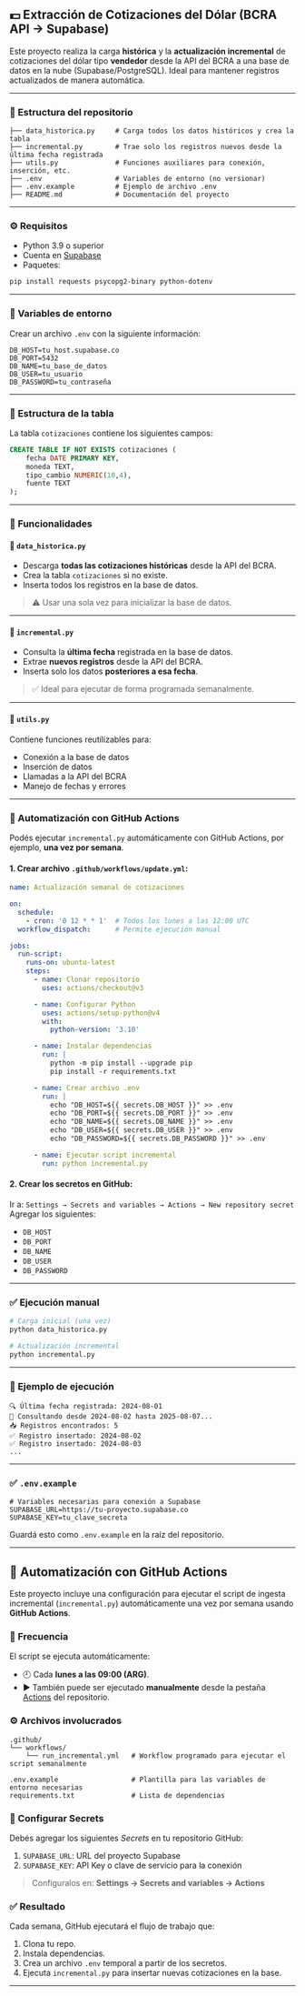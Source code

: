 ## 💵 Extracción de Cotizaciones del Dólar (BCRA API → Supabase)

Este proyecto realiza la carga **histórica** y la **actualización incremental** de cotizaciones del dólar tipo **vendedor** desde la API del BCRA a una base de datos en la nube (Supabase/PostgreSQL). Ideal para mantener registros actualizados de manera automática.

---

### 📁 Estructura del repositorio

```text
├── data_historica.py     # Carga todos los datos históricos y crea la tabla
├── incremental.py        # Trae solo los registros nuevos desde la última fecha registrada
├── utils.py              # Funciones auxiliares para conexión, inserción, etc.
├── .env                  # Variables de entorno (no versionar)
├── .env.example          # Ejemplo de archivo .env
├── README.md             # Documentación del proyecto
```

---

### ⚙️ Requisitos

* Python 3.9 o superior
* Cuenta en [Supabase](https://supabase.com/)
* Paquetes:

```bash
pip install requests psycopg2-binary python-dotenv
```

---

### 🔐 Variables de entorno

Crear un archivo `.env` con la siguiente información:

```env
DB_HOST=tu_host.supabase.co
DB_PORT=5432
DB_NAME=tu_base_de_datos
DB_USER=tu_usuario
DB_PASSWORD=tu_contraseña
```

---

### 🧱 Estructura de la tabla

La tabla `cotizaciones` contiene los siguientes campos:

```sql
CREATE TABLE IF NOT EXISTS cotizaciones (
    fecha DATE PRIMARY KEY,
    moneda TEXT,
    tipo_cambio NUMERIC(10,4),
    fuente TEXT
);
```

---

### 🧠 Funcionalidades

#### 📌 `data_historica.py`

* Descarga **todas las cotizaciones históricas** desde la API del BCRA.
* Crea la tabla `cotizaciones` si no existe.
* Inserta todos los registros en la base de datos.

> ⚠️ Usar una sola vez para inicializar la base de datos.

---

#### 🔁 `incremental.py`

* Consulta la **última fecha** registrada en la base de datos.
* Extrae **nuevos registros** desde la API del BCRA.
* Inserta solo los datos **posteriores a esa fecha**.

> ✅ Ideal para ejecutar de forma programada semanalmente.

---

#### 🔧 `utils.py`

Contiene funciones reutilizables para:

* Conexión a la base de datos
* Inserción de datos
* Llamadas a la API del BCRA
* Manejo de fechas y errores

---

### 🤖 Automatización con GitHub Actions

Podés ejecutar `incremental.py` automáticamente con GitHub Actions, por ejemplo, **una vez por semana**.

#### 1. Crear archivo `.github/workflows/update.yml`:

```yaml
name: Actualización semanal de cotizaciones

on:
  schedule:
    - cron: '0 12 * * 1'  # Todos los lunes a las 12:00 UTC
  workflow_dispatch:      # Permite ejecución manual

jobs:
  run-script:
    runs-on: ubuntu-latest
    steps:
      - name: Clonar repositorio
        uses: actions/checkout@v3

      - name: Configurar Python
        uses: actions/setup-python@v4
        with:
          python-version: '3.10'

      - name: Instalar dependencias
        run: |
          python -m pip install --upgrade pip
          pip install -r requirements.txt

      - name: Crear archivo .env
        run: |
          echo "DB_HOST=${{ secrets.DB_HOST }}" >> .env
          echo "DB_PORT=${{ secrets.DB_PORT }}" >> .env
          echo "DB_NAME=${{ secrets.DB_NAME }}" >> .env
          echo "DB_USER=${{ secrets.DB_USER }}" >> .env
          echo "DB_PASSWORD=${{ secrets.DB_PASSWORD }}" >> .env

      - name: Ejecutar script incremental
        run: python incremental.py
```

#### 2. Crear los **secretos** en GitHub:

Ir a:
`Settings → Secrets and variables → Actions → New repository secret`
Agregar los siguientes:

* `DB_HOST`
* `DB_PORT`
* `DB_NAME`
* `DB_USER`
* `DB_PASSWORD`

---

### ✅ Ejecución manual

```bash
# Carga inicial (una vez)
python data_historica.py

# Actualización incremental
python incremental.py
```

---

### 🧪 Ejemplo de ejecución

```
🔍 Última fecha registrada: 2024-08-01
📅 Consultando desde 2024-08-02 hasta 2025-08-07...
📥 Registros encontrados: 5
✅ Registro insertado: 2024-08-02
✅ Registro insertado: 2024-08-03
...
```

---

### ✅ `.env.example`

```env
# Variables necesarias para conexión a Supabase
SUPABASE_URL=https://tu-proyecto.supabase.co
SUPABASE_KEY=tu_clave_secreta
```

Guardá esto como `.env.example` en la raíz del repositorio.

---

## 🔁 Automatización con GitHub Actions

Este proyecto incluye una configuración para ejecutar el script de ingesta incremental (`incremental.py`) automáticamente una vez por semana usando **GitHub Actions**.

### 📅 Frecuencia

El script se ejecuta automáticamente:

* 🕘 Cada **lunes a las 09:00 (ARG)**.
* ▶️ También puede ser ejecutado **manualmente** desde la pestaña [Actions](../../actions) del repositorio.

### ⚙️ Archivos involucrados

```text
.github/
└── workflows/
    └── run_incremental.yml   # Workflow programado para ejecutar el script semanalmente

.env.example                  # Plantilla para las variables de entorno necesarias
requirements.txt              # Lista de dependencias
```

### 🔐 Configurar Secrets

Debés agregar los siguientes *Secrets* en tu repositorio GitHub:

1. `SUPABASE_URL`: URL del proyecto Supabase
2. `SUPABASE_KEY`: API Key o clave de servicio para la conexión

> Configuralos en: **Settings → Secrets and variables → Actions**

### ✅ Resultado

Cada semana, GitHub ejecutará el flujo de trabajo que:

1. Clona tu repo.
2. Instala dependencias.
3. Crea un archivo `.env` temporal a partir de los secretos.
4. Ejecuta `incremental.py` para insertar nuevas cotizaciones en la base.

---

